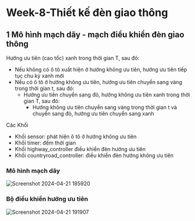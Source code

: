 # Week-8-Thiết kế đèn giao thông

## 1 Mô hình mạch dãy - mạch điều khiển đèn giao thông 

Hướng ưu tiên (cao tốc) xanh trong thời gian T, sau đó​:
- Nếu không có ô tô xuất hiện ở hướng không ưu tiên, hướng ưu tiên tiếp tục chu kỳ xanh mới​
- Nếu có ô tô ở hướng không ưu tiên, hướng ưu tiên chuyển sang vàng trong thời gian t, sau đó:  ​
    - Hướng ưu tiên chuyển sang đỏ, hướng không ưu tiên xanh trong thời gian T, sau đó​:
      - Hướng không ưu tiên chuyển sang vàng trong thời gian t và chuyển sang đỏ, hướng ưu tiên chuyển sang xanh​

Các Khối
- Khối sensor: phát hiện ô tô ở hướng không ưu tiên​
- Khối timer: đếm thời gian​
- Khối highway_controller điều khiển đèn hướng ưu tiên​
- Khối countryroad_controller: điều khiển đèn hướng không ưu tiên​

### Mô hình mạch dãy
![Screenshot 2024-04-21 185920](https://github.com/HoangHuyHust12/Week-8-Thi-t-k-s-/assets/142207226/125af6b9-edd5-49c7-90f2-a309b211bb50)

### Bộ điều khiển hướng ưu tiên
![Screenshot 2024-04-21 191907](https://github.com/HoangHuyHust12/Week-8-Thi-t-k-s-/assets/142207226/9951f9db-1146-482c-913c-525eeffd53d8)
